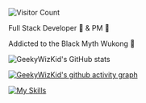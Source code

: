 ![Visitor Count](https://profile-counter.glitch.me/GeekyWizKid/count.svg)

Full Stack Developer 🔧 & PM 🧠

Addicted to the Black Myth Wukong 🐒

![GeekyWizKid's GitHub stats](https://github-readme-stats.vercel.app/api?username=GeekyWizKid)

[![GeekyWizKid's github activity graph](https://github-readme-activity-graph.vercel.app/graph?username=GeekyWizKid&theme=github-compact	)](https://github.com/GeekyWizKid/github-readme-activity-graph)
<!---
GeekyWizKid/GeekyWizKid is a ✨ special ✨ repository because its `README.md` (this file) appears on your GitHub profile.
You can click the Preview link to take a look at your changes.
--->
[![My Skills](https://skillicons.dev/icons?i=bash,c,cmake,cpp,gcp,git,gitlab,github,gradle,hibernate,idea,java,javascript,jenkins,linux,markdown,postgresql,python,redis,spring,vuejs,vscode&theme=light)](https://skillicons.dev)
